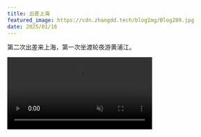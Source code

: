 ```yaml
---
title: 出差上海
featured_image: https://cdn.zhangdd.tech/blogImg/Blog280.jpg
date: 2025/01/16
---
```

第二次出差来上海，第一次坐渡轮夜游黄浦江。

<video src="https://cdn.zhangdd.tech/contentImg/shanghai/00.mp4" controls loop autoplay muted preload="auto" width="66%"></video>